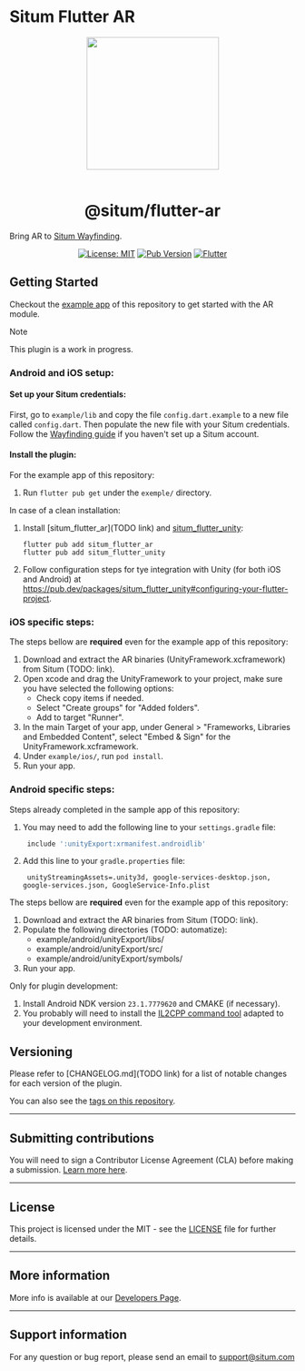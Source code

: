 # Situm Flutter AR

<p align="center"> <img width="233" src="https://situm.com/wp-content/themes/situm/img/logo-situm.svg" style="margin-bottom:1rem" />
<h1 align="center">@situm/flutter-ar</h1>
</p>

<p align="center" style="text-align:center">

Bring AR to [Situm Wayfinding](https://situm.com/wayfinding).

</p>

<div align="center" style="text-align:center">

[![License: MIT](https://img.shields.io/badge/License-MIT-blue.svg)](https://opensource.org/licenses/MIT)
[![Pub Version](https://img.shields.io/pub/v/situm_flutter?color=blueviolet)](https://pub.dev/packages/situm_flutter)
[![Flutter](https://img.shields.io/badge/{/}-flutter-blueviolet)](https://flutter.dev/)

</div>

## Getting Started

Checkout the [example app](./example) of this repository to get started with the AR module.

> [!NOTE]  
> This plugin is a work in progress.

### Android and iOS setup:

#### Set up your Situm credentials:

First, go to `example/lib` and copy the file `config.dart.example` to a new file
called `config.dart`.
Then populate the new file with your Situm credentials.
Follow the [Wayfinding guide](https://situm.com/docs/first-steps-for-wayfinding/) if you haven't set
up a Situm account.

#### Install the plugin:

For the example app of this repository:

1. Run `flutter pub get` under the `exemple/` directory.

In case of a clean installation:

1. Install [situm_flutter_ar](TODO link)
   and [situm_flutter_unity](https://pub.dev/packages/situm_flutter_unity):
    ```shell
    flutter pub add situm_flutter_ar
    flutter pub add situm_flutter_unity
    ```
2. Follow configuration steps for tye integration with Unity (for both iOS and Android)
   at https://pub.dev/packages/situm_flutter_unity#configuring-your-flutter-project.

### iOS specific steps:

The steps bellow are **required** even for the example app of this repository:

1. Download and extract the AR binaries (UnityFramework.xcframework) from Situm (TODO: link).
2. Open xcode and drag the UnityFramework to your project, make sure you have selected the following
   options:
    - Check copy items if needed.
    - Select "Create groups" for "Added folders".
    - Add to target "Runner".
3. In the main Target of your app, under General > "Frameworks, Libraries and Embedded Content",
   select "Embed & Sign" for the UnityFramework.xcframework.
4. Under `example/ios/`, run `pod install`.
5. Run your app.

### Android specific steps:

Steps already completed in the sample app of this repository:

1. You may need to add the following line to your `settings.gradle` file:
   ```groovy
    include ':unityExport:xrmanifest.androidlib'
   ```
2. Add this line to your `gradle.properties` file:
   ```properties
    unityStreamingAssets=.unity3d, google-services-desktop.json, google-services.json, GoogleService-Info.plist
   ```

The steps bellow are **required** even for the example app of this repository:

1. Download and extract the AR binaries from Situm (TODO: link).
2. Populate the following directories (TODO: automatize):
    - example/android/unityExport/libs/
    - example/android/unityExport/src/
    - example/android/unityExport/symbols/
3. Run your app.

Only for plugin development:

1. Install Android NDK version `23.1.7779620` and CMAKE (if necessary).
2. You probably will need to install
   the [IL2CPP command tool](https://unity.com/releases/editor/qa/lts-releases?major_version=&minor_version=&version=&page=0)
   adapted to your development environment.

## Versioning

Please refer to [CHANGELOG.md](TODO link) for a list of notable changes for each version of the
plugin.

You can also see the [tags on this repository](./tags).

---

## Submitting contributions

You will need to sign a Contributor License Agreement (CLA) before making a
submission. [Learn more here](https://situm.com/contributions/).

---

## License

This project is licensed under the MIT - see the [LICENSE](./LICENSE) file for further details.

---

## More information

More info is available at our [Developers Page](https://situm.com/docs/01-introduction/).

---

## Support information

For any question or bug report, please send an email
to [support@situm.com](mailto:support@situm.com)